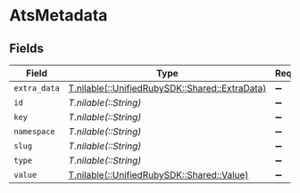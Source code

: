 # AtsMetadata


## Fields

| Field                                                                              | Type                                                                               | Required                                                                           | Description                                                                        |
| ---------------------------------------------------------------------------------- | ---------------------------------------------------------------------------------- | ---------------------------------------------------------------------------------- | ---------------------------------------------------------------------------------- |
| `extra_data`                                                                       | [T.nilable(::UnifiedRubySDK::Shared::ExtraData)](../../models/shared/extradata.md) | :heavy_minus_sign:                                                                 | N/A                                                                                |
| `id`                                                                               | *T.nilable(::String)*                                                              | :heavy_minus_sign:                                                                 | N/A                                                                                |
| `key`                                                                              | *T.nilable(::String)*                                                              | :heavy_minus_sign:                                                                 | N/A                                                                                |
| `namespace`                                                                        | *T.nilable(::String)*                                                              | :heavy_minus_sign:                                                                 | N/A                                                                                |
| `slug`                                                                             | *T.nilable(::String)*                                                              | :heavy_minus_sign:                                                                 | N/A                                                                                |
| `type`                                                                             | *T.nilable(::String)*                                                              | :heavy_minus_sign:                                                                 | N/A                                                                                |
| `value`                                                                            | [T.nilable(::UnifiedRubySDK::Shared::Value)](../../models/shared/value.md)         | :heavy_minus_sign:                                                                 | N/A                                                                                |